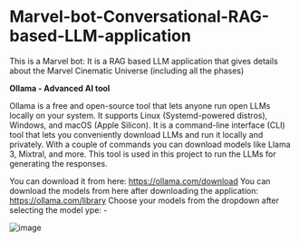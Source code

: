 # Marvel-bot-Conversational-RAG-based-LLM-application
This is a Marvel bot: It is a RAG based LLM application that gives details about the Marvel Cinematic Universe (including all the phases)

**Ollama - Advanced AI tool**

Ollama is a free and open-source tool that lets anyone run open LLMs locally on your system. It supports Linux (Systemd-powered distros), Windows, and macOS (Apple Silicon).
It is a command-line interface (CLI) tool that lets you conveniently download LLMs and run it locally and privately. With a couple of commands you can download models like Llama 3, Mixtral, and more. This tool is used in this project to run the LLMs for generating the responses.

You can download it from here: https://ollama.com/download
You can download the models from here after downloading the application: https://ollama.com/library
Choose your models from the dropdown after selecting the model ype: -

![image](https://github.com/user-attachments/assets/e45112a4-122d-4c9c-a8f5-158e7d92fe01)

